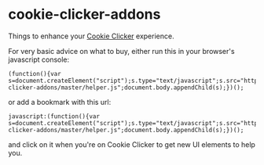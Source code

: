 cookie-clicker-addons
=====================

Things to enhance your [Cookie Clicker](http://orteil.dashnet.org/cookieclicker/) experience.

For very basic advice on what to buy, either run this in your browser's javascript console:

    (function(){var s=document.createElement("script");s.type="text/javascript";s.src="https://raw.github.com/robstarling/cookie-clicker-addons/master/helper.js";document.body.appendChild(s);})();

or add a bookmark with this url:

    javascript:(function(){var s=document.createElement("script");s.type="text/javascript";s.src="https://raw.github.com/robstarling/cookie-clicker-addons/master/helper.js";document.body.appendChild(s);})();

and click on it when you're on Cookie Clicker to get new UI elements to help you.
